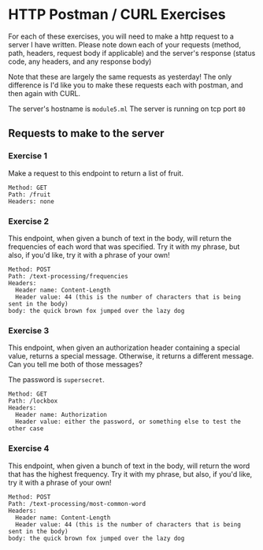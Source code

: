 # HTTP Postman / CURL Exercises

For each of these exercises, you will need to make a http request to a server I have written. Please
note down each of your requests (method, path, headers, request body if applicable) and the server's
response (status code, any headers, and any response body)

Note that these are largely the same requests as yesterday! The only difference is I'd like you to
make these requests each with postman, and then again with CURL.

The server's hostname is `module5.ml`
The server is running on tcp port `80`

## Requests to make to the server

### Exercise 1

Make a request to this endpoint to return a list of fruit.
```
Method: GET
Path: /fruit
Headers: none
```

### Exercise 2

This endpoint, when given a bunch of text in the body, will return the frequencies of each word
that was specified. Try it with my phrase, but also, if you'd like, try it with a phrase of your
own!
```
Method: POST
Path: /text-processing/frequencies
Headers:
  Header name: Content-Length
  Header value: 44 (this is the number of characters that is being sent in the body)
body: the quick brown fox jumped over the lazy dog
```

### Exercise 3

This endpoint, when given an authorization header containing a special value, returns a special
message. Otherwise, it returns a different message. Can you tell me both of those messages?

The password is `supersecret`.

```
Method: GET
Path: /lockbox
Headers:
  Header name: Authorization
  Header value: either the password, or something else to test the other case
```

### Exercise 4

This endpoint, when given a bunch of text in the body, will return the word that has the highest
frequency. Try it with my phrase, but also, if you'd like, try it with a phrase of your own!
```
Method: POST
Path: /text-processing/most-common-word
Headers:
  Header name: Content-Length
  Header value: 44 (this is the number of characters that is being sent in the body)
body: the quick brown fox jumped over the lazy dog
```
